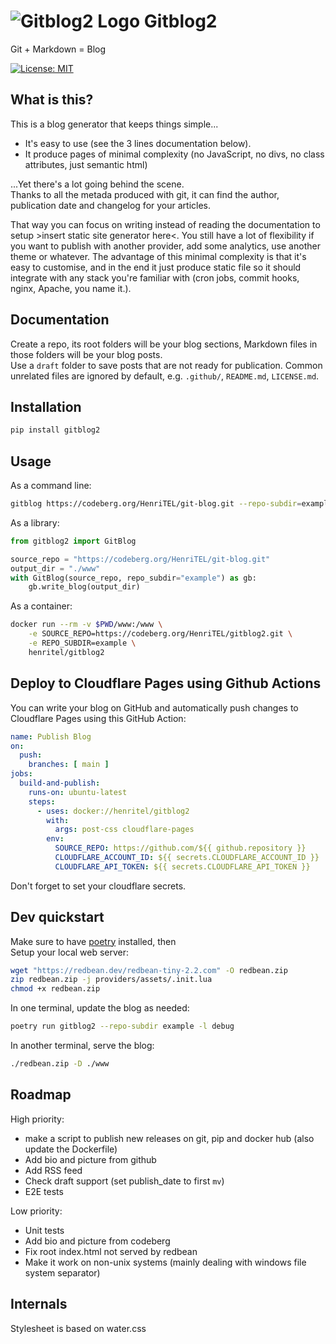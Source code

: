 # ![Gitblog2 Logo](https://blog.henritel.com/media/favicon.svg "title") Gitblog2

Git + Markdown = Blog  

[![License: MIT](https://img.shields.io/badge/License-MIT-blue.svg)](https://opensource.org/licenses/MIT)

## What is this?

This is a blog generator that keeps things simple...  

- It's easy to use (see the 3 lines documentation below).
- It produce pages of minimal complexity (no JavaScript, no divs, no class attributes, just semantic html)

...Yet there's a lot going behind the scene.  
Thanks to all the metada produced with git, it can find the author, publication date and changelog for your articles.

That way you can focus on writing instead of reading the documentation to setup >insert static site generator here<.
You still have a lot of flexibility if you want to publish with another provider, add some analytics, use another theme or whatever. The advantage of this minimal complexity is that it's easy to customise, and in the end it just produce static file so it should integrate with any stack you're familiar with (cron jobs, commit hooks, nginx, Apache, you name it.).

## Documentation

Create a repo, its root folders will be your blog sections, Markdown files in those folders will be your blog posts.  
Use a `draft` folder to save posts that are not ready for publication.
Common unrelated files are ignored by default, e.g. `.github/`, `README.md`, `LICENSE.md`.

## Installation

```bash
pip install gitblog2
```

## Usage

As a command line:

```bash
gitblog https://codeberg.org/HenriTEL/git-blog.git --repo-subdir=example
```

As a library:

```python
from gitblog2 import GitBlog

source_repo = "https://codeberg.org/HenriTEL/git-blog.git"
output_dir = "./www"
with GitBlog(source_repo, repo_subdir="example") as gb:
    gb.write_blog(output_dir)
```

As a container:

```bash
docker run --rm -v $PWD/www:/www \
    -e SOURCE_REPO=https://codeberg.org/HenriTEL/gitblog2.git \
    -e REPO_SUBDIR=example \
    henritel/gitblog2
```

## Deploy to Cloudflare Pages using Github Actions

You can write your blog on GitHub and automatically push changes to Cloudflare Pages using this GitHub Action:

```yaml
name: Publish Blog
on:
  push:
    branches: [ main ]
jobs:
  build-and-publish:
    runs-on: ubuntu-latest
    steps:
      - uses: docker://henritel/gitblog2
        with:
          args: post-css cloudflare-pages
        env:
          SOURCE_REPO: https://github.com/${{ github.repository }}
          CLOUDFLARE_ACCOUNT_ID: ${{ secrets.CLOUDFLARE_ACCOUNT_ID }}
          CLOUDFLARE_API_TOKEN: ${{ secrets.CLOUDFLARE_API_TOKEN }}
```

Don't forget to set your cloudflare secrets.

## Dev quickstart

Make sure to have [poetry](https://python-poetry.org/) installed, then  
Setup your local web server:

```bash
wget "https://redbean.dev/redbean-tiny-2.2.com" -O redbean.zip
zip redbean.zip -j providers/assets/.init.lua
chmod +x redbean.zip
```

In one terminal, update the blog as needed:

```bash
poetry run gitblog2 --repo-subdir example -l debug
```

In another terminal, serve the blog:

```bash
./redbean.zip -D ./www
```

## Roadmap

High priority:

- make a script to publish new releases on git, pip and docker hub (also update the Dockerfile)
- Add bio and picture from github
- Add RSS feed
- Check draft support (set publish_date to first `mv`)
- E2E tests

Low priority:

- Unit tests
- Add bio and picture from codeberg
- Fix root index.html not served by redbean
- Make it work on non-unix systems (mainly dealing with windows file system separator)

## Internals

Stylesheet is based on water.css
